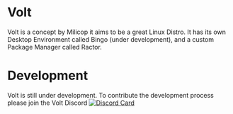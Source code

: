 # Volt
Volt is a concept by Milicop it aims to be a great Linux Distro.
It has its own Desktop Environment called Bingo (under development),
and a custom Package Manager called Ractor.
# Development
Volt is still under development. To contribute the development process please
join the Volt Discord
[![Discord Card](https://discord.com/api/guilds/1428713325692190844/widget.png?style=banner2)](https://discord.gg/6naeNfwEtY)
